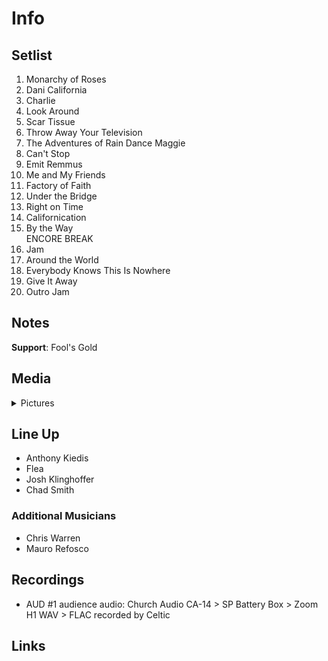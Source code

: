 # Info

## Setlist

1. Monarchy of Roses
2. Dani California
3. Charlie
4. Look Around
5. Scar Tissue
6. Throw Away Your Television
7. The Adventures of Rain Dance Maggie
8. Can't Stop
9. Emit Remmus
10. Me and My Friends
11. Factory of Faith
12. Under the Bridge
13. Right on Time
14. Californication
15. By the Way
<br> ENCORE BREAK
16. Jam
17. Around the World
18. Everybody Knows This Is Nowhere
19. Give It Away
20. Outro Jam

## Notes

**Support**: Fool's Gold

## Media 

<details>
  <summary>Pictures</summary>
  <!--<img alt="Setlist" title="Setlist" src="_.jpg" height="200" />
  <img alt="Flyer" title="Flyer" src="_.jpg" height="200" />-->
</details>

## Line Up

* Anthony Kiedis
* Flea
* Josh Klinghoffer
* Chad Smith

### Additional Musicians

* Chris Warren  
* Mauro Refosco

## Recordings

* AUD #1 audience audio: Church Audio CA-14 > SP Battery Box > Zoom H1 WAV > FLAC recorded by Celtic

## Links

